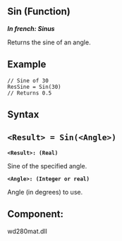 
## Sin (Function)

***In french: Sinus***



<a name="XUse"></a>
<a name="Use"></a>
<a name="description"></a>
Returns the sine of an angle.


<a name="Example1"></a>
<a name="sample_code"></a>

## Example


```wl
// Sine of 30
ResSine = Sin(30)
// Returns 0.5
```

<a name="XSYNTAX"></a>
<a name="SYNTAX1"></a>

## Syntax

`<Result> = Sin(<Angle>)`
---

**`<Result>: (Real)`**

Sine of the specified angle.

**`<Angle>: (Integer or real)`**

Angle (in degrees) to use.  



<a name="XComponent"></a>

## Component:
wd280mat.dll
